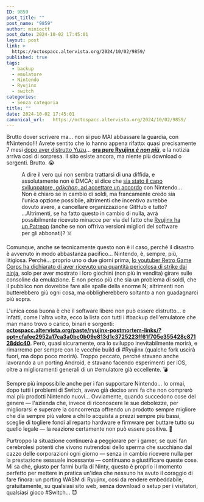 ```yaml
---
ID: 9859
post_title: ""
post_name: "9859"
author: minioctt
post_date: 2024-10-02 17:45:01
layout: post
link: >
  https://octospacc.altervista.org/2024/10/02/9859/
published: true
tags:
  - backup
  - emulatore
  - Nintendo
  - Ryujinx
  - switch
categories:
  - Senza categoria
title: ""
date: 2024-10-02 17:45:01
canonical_url:   https://octospacc.altervista.org/2024/10/02/9859/
---
```

<!-- wp:paragraph -->
<p>Brutto dover scrivere ma... non si può MAI abbassare la guardia, con #Nintendo!!! Avrete sentito che lo hanno appena rifatto: quasi precisamente 7 mesi <a href="/microblog-mirror/2024/03/05/yuzu-la-morte/">dopo aver distrutto Yuzu</a>... <a href="https://www.theverge.com/2024/10/1/24259791/nintendo-ryujinx-switch-emulator-gdkchan-removed-downloads-github"><strong>ora pure Ryujinx <em>è non più</em></strong></a>, e la notizia arriva così di sorpresa. Il sito esiste ancora, ma niente più download o sorgenti. Brutto. 😭️</p>
<!-- /wp:paragraph -->

<!-- wp:paragraph -->
<p></p>
<!-- /wp:paragraph -->

<!-- wp:image {"id":9872,"sizeSlug":"full","linkDestination":"none"} -->
<figure class="wp-block-image size-full"><img src="{{site.cdnurl}}/assets/uploads/2024/10/image-1-edited.png" alt="" class="wp-image-9872"/><figcaption class="wp-element-caption">A dire il vero qui non sembra trattarsi di una diffida, e assolutamente non è DMCA; si dice che <a href="https://old.reddit.com/r/Ryujinx/comments/1ftvi13/posted_via_ryujinx_discord_server/">sia stato il capo sviluppatore, <em>gdkchan</em>, ad accettare un accordo</a> con Nintendo... Non è chiaro se in cambio di soldi, ma francamente credo sia l'unica opzione possibile, altrimenti che incentivo avrebbe dovuto avere, a cancellare organizzazione GitHub e tutto? ...Altrimenti, se ha fatto questo in cambio di nulla, avrà possibilmente ricevuto minacce per via del fatto che <a href="https://www.patreon.com/ryujinx">Ryujinx ha un Patreon</a> (anche se non offriva versioni migliori del software per gli abbonati)? ☠️</figcaption></figure>
<!-- /wp:image -->

<!-- wp:paragraph -->
<p></p>
<!-- /wp:paragraph -->

<!-- wp:paragraph -->
<p>Comunque, anche se tecnicamente questo non è il caso, perché il disastro è avvenuto in modo abbastanza pacifico... Nintendo, è, sempre, più, litigiosa. Perché... proprio uno o due giorni prima, <a href="https://old.reddit.com/r/SBCGaming/comments/1frjcaa/hey_everyone_this_is_russ_from_retro_game_corps_i/">lo youtuber Retro Game Corps ha dichiarato di aver ricevuto una quantità pericolosa di strike dai ninja</a>, solo per aver mostrato i loro giochini (non più in vendita) girare sulle consoline da emulazione. E non penso più che sia un problema di soldi, che il pubblico non dovrebbe fare alle spalle della enorme N; altrimenti non butterebbero giù ogni cosa, ma obbligherebbero soltanto a non guadagnarci più sopra.</p>
<!-- /wp:paragraph -->

<!-- wp:paragraph -->
<p>L'unica cosa buona è che il software libero non può essere distrutto... e infatti, come l'altra volta, ecco la lista con tutti i #backup dell'emulatore che man mano trovo o carico, binari e sorgenti: <a href="/microblog-mirror/paste/ryujinx-postmortem-links/?ppt=cfafee2952a17ca3a0bc0b09e813d1c3725223ff61f705e355428c87128ddc40"><strong>octospacc.altervista.org/paste/ryujinx-postmortem-links/?ppt=cfafee2952a17ca3a0bc0b09e813d1c3725223ff61f705e355428c87128ddc40</strong></a>. Però, quasi sicuramente, ora lo sviluppo inevitabilmente morirà, e rimarremo per sempre con le vecchie build di #Ryujinx (qualche fork uscirà fuori, ma dopo poco morirà). Troppo peccato, perché stavano anche lavorando a un porting Android, e stavano facendo esperimenti per iOS, oltre a miglioramenti generali di un #emulatore già eccellente. 💣️</p>
<!-- /wp:paragraph -->

<!-- wp:paragraph -->
<p>Sempre più impossibile anche per i fan supportare Nintendo... Io ormai, dopo tutti i problemi di Switch, avevo già deciso anni fa che non comprerò mai più prodotti Nintendo nuovi... Ovviamente, quando succedono cose del genere — l'azienda che, invece di riconoscere le sue debolezze, per migliorarsi e superare la concorrenza offrendo un prodotto sempre migliore che dia sempre più valore a chi lo acquista a prezzi sempre più bassi, sceglie di togliere fondi al reparto hardware e firmware per buttare tutto su quello legale — la reazione certamente non può essere positiva. 🙊️</p>
<!-- /wp:paragraph -->

<!-- wp:paragraph -->
<p>Purtroppo la situazione continuerà a peggiorare per i gamer, se quei fan cerebrolesi potenti che vivono nutrendosi dello sperma che succhiano dal cazzo delle corporazioni ogni giorno — senza in cambio ricevere nulla per la prestazione sessuale incessante — continuano a giustificare queste cose. Mi sa che, giusto per farmi burla di Ninty, questo è proprio il momento perfetto per mettere in pratica un'idea che nessuno ha avuto il coraggio di fare finora: un porting WASM di Ryujinx, così da rendere embeddabile, gratuitamente, su qualsiasi sito web, senza download o setup per i visitatori, qualsiasi gioco #Switch... 😈️</p>
<!-- /wp:paragraph -->